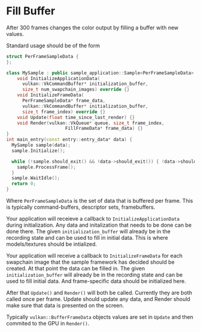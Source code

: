 # Fill Buffer

After 300 frames changes the color output by filling a buffer with new values.

Standard usage should be of the form
```c++
struct PerFrameSampleData {
};

class MySample : public sample_application::Sample<PerFrameSampleData> {
    void InitializeApplicationData(
      vulkan::VkCommandBuffer* initialization_buffer,
      size_t num_swapchain_images) override {}
    void InitializeFrameData(
      PerFrameSampleData* frame_data,
      vulkan::VkCommandBuffer* initialization_buffer,
      size_t frame_index) override {}
    void Update(float time_since_last_render) {}
    void Render(vulkan::VkQueue* queue, size_t frame_index,
                      FillFrameData* frame_data) {}
}
int main_entry(const entry::entry_data* data) {
  MySample sample(data);
  sample.Initialize();

  while (!sample.should_exit() && !data->should_exit()) { !data->should_exit()) {
    sample.ProcessFrame();
  }
  sample.WaitIdle();
  return 0;
}
```

Where `PerFrameSampleData` is the set of data that is buffered per frame.
This is typically command-buffers, descriptor sets, framebuffers.

Your application will receieve a callback to `InitializeApplicationData` during
initialization. Any data and initalization that needs to be done can be done
there. The given `initialization_buffer` will already be in the recording
state and can be used to fill in initial data. This is where models/textures
should be intialized.

Your application will receive a callback to `InitializeFrameData` for each
swapchain image that the sample framework has decided should be created.
At that point the data can be filled in. The given `initialization_buffer`
will already be in the recording state and can be used to fill initial data.
And frame-specific data should be initialized here.

After that `Update()` and `Render()` will both be called. Currently they are
both called once per frame. Update should update any data, and Render should
make sure that data is presented on the screen.

Typically `vulkan::BufferFrameData` objects values are set in `Update` and
then commited to the GPU in `Render()`.